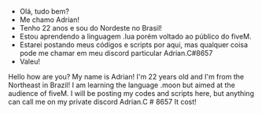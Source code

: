 - Olá, tudo bem?
- Me chamo Adrian!
- Tenho 22 anos e sou do Nordeste no Brasil!
- Estou aprendendo a linguagem .lua porém voltado ao público do fiveM.
- Estarei postando meus códigos e scripts por aqui, mas qualquer coisa pode me chamar em meu discord particular Adrian.C#8657
- Valeu!

Hello how are you?
My name is Adrian!
I'm 22 years old and I'm from the Northeast in Brazil!
I am learning the language .moon but aimed at the audience of fiveM.
I will be posting my codes and scripts here, but anything can call me on my private discord Adrian.C # 8657
It cost!
